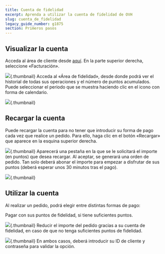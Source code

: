 ```yaml
---
title: Cuenta de fidelidad
excerpt: Aprenda a utilizar la cuenta de fidelidad de OVH
slug: cuenta_de_fidelidad
legacy_guide_number: g1875
section: Primeros pasos
---
```



## Visualizar la cuenta
Acceda al área de cliente desde [aquí](https://www.ovh.com/auth/?action=gotomanager&from=https://www.ovh.es/&ovhSubsidiary=es). En la parte superior derecha, seleccione «Facturación».

![](images/img_2780.jpg){.thumbnail}
Acceda al «Área de fidelidad», desde donde podrá ver el historial de todas sus operaciones y el número de puntos acumulados. Puede seleccionar el periodo que se muestra haciendo clic en el icono con forma de calendario.

![](images/img_2782.jpg){.thumbnail}


## Recargar la cuenta
Puede recargar la cuenta para no tener que introducir su forma de pago cada vez que realice un pedido. Para ello, haga clic en el botón «Recargar» que aparece en la esquina superior derecha.

![](images/img_2784.jpg){.thumbnail}
Aparecerá una pestaña en la que se le solicitará el importe (en puntos) que desea recargar. Al aceptar, se generará una orden de pedido. Tan solo deberá abonar el importe para empezar a disfrutar de sus puntos (deberá esperar unos 30 minutos tras el pago).

![](images/img_2786.jpg){.thumbnail}


## Utilizar la cuenta
Al realizar un pedido, podrá elegir entre distintas formas de pago: 

Pagar con sus puntos de fidelidad, si tiene suficientes puntos.

![](images/img_2787.jpg){.thumbnail}
Reducir el importe del pedido gracias a su cuenta de fidelidad, en caso de que no tenga suficientes puntos de fidelidad.

![](images/img_2788.jpg){.thumbnail}
En ambos casos, deberá introducir su ID de cliente y contraseña para validar la opción.

